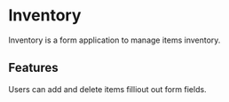 # Inventory
Inventory is a form application to manage items inventory.

## Features
Users can add and delete items filliout out form fields.
